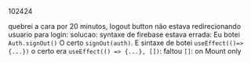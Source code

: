 102424

quebrei a cara por 20 minutos, logout button não estava redirecionando usuario para login: solucao: syntaxe de firebase estava errada: Eu botei `Auth.signOut()` O certo `signOut(auth)`. E sintaxe de botei `useEffect(()=> {...})` o certo era `useEffect(() => {...}, [])`: faltou `[]`: on Mount only